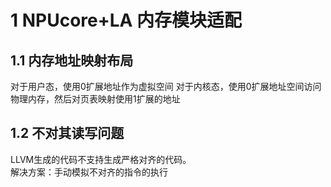 # 1 NPUcore+LA 内存模块适配
## 1.1 内存地址映射布局
对于用户态，使用0扩展地址作为虚拟空间
对于内核态，使用0扩展地址空间访问物理内存，然后对页表映射使用1扩展的地址

## 1.2 不对其读写问题
LLVM生成的代码不支持生成严格对齐的代码。  
解决方案：手动模拟不对齐的指令的执行